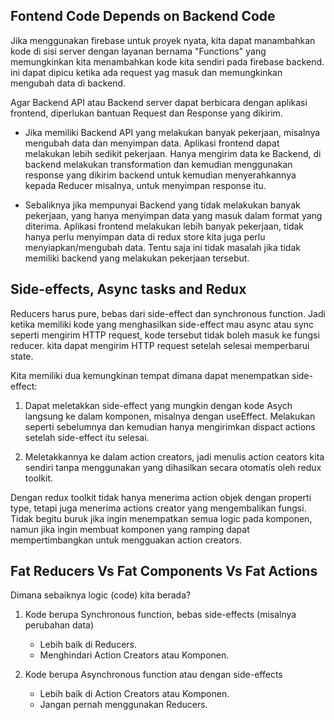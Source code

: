## Fontend Code Depends on Backend Code

Jika menggunakan firebase untuk proyek nyata, kita dapat manambahkan kode di sisi server dengan layanan bernama "Functions" yang memungkinkan kita menambahkan kode kita sendiri pada firebase backend. ini dapat dipicu ketika ada request yag masuk dan memungkinkan mengubah data di backend.

Agar Backend API atau Backend server dapat berbicara dengan aplikasi frontend, diperlukan bantuan Request dan Response yang dikirim.

-   Jika memiliki Backend API yang melakukan banyak pekerjaan, misalnya mengubah data dan menyimpan data. Aplikasi frontend dapat melakukan lebih sedikit pekerjaan. Hanya mengirim data ke Backend, di backend melakukan transformation dan kemudian menggunakan response yang dikirim backend untuk kemudian menyerahkannya kepada Reducer misalnya, untuk menyimpan response itu.

-   Sebaliknya jika mempunyai Backend yang tidak melakukan banyak pekerjaan, yang hanya menyimpan data yang masuk dalam format yang diterima. Aplikasi frontend melakukan lebih banyak pekerjaan, tidak hanya perlu menyimpan data di redux store kita juga perlu menyiapkan/mengubah data. Tentu saja ini tidak masalah jika tidak memiliki backend yang melakukan pekerjaan tersebut.

## Side-effects, Async tasks and Redux

Reducers harus pure, bebas dari side-effect dan synchronous function. Jadi ketika memiliki kode yang menghasilkan side-effect mau async atau sync seperti mengirim HTTP request, kode tersebut tidak boleh masuk ke fungsi reducer. kita dapat mengirim HTTP request setelah selesai memperbarui state.

Kita memiliki dua kemungkinan tempat dimana dapat menempatkan side-effect:

1. Dapat meletakkan side-effect yang mungkin dengan kode Asych langsung ke dalam komponen, misalnya dengan useEffect. Melakukan seperti sebelumnya dan kemudian hanya mengirimkan dispact actions setelah side-effect itu selesai.

2. Meletakkannya ke dalam action creators, jadi menulis action ceators kita sendiri tanpa menggunakan yang dihasilkan secara otomatis oleh redux toolkit.

Dengan redux toolkit tidak hanya menerima action objek dengan properti type, tetapi juga menerima actions creator yang mengembalikan fungsi. Tidak begitu buruk jika ingin menempatkan semua logic pada komponen, namun jika ingin membuat komponen yang ramping dapat mempertimbangkan untuk mengguakan action creators.

## Fat Reducers Vs Fat Components Vs Fat Actions

Dimana sebaiknya logic (code) kita berada?

1. Kode berupa Synchronous function, bebas side-effects (misalnya perubahan data)

    - Lebih baik di Reducers.
    - Menghindari Action Creators atau Komponen.

2. Kode berupa Asynchronous function atau dengan side-effects
    - Lebih baik di Action Creators atau Komponen.
    - Jangan pernah menggunakan Reducers.
